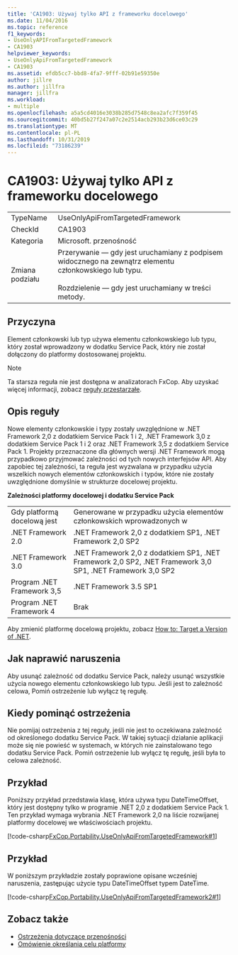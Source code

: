 ```yaml
---
title: 'CA1903: Używaj tylko API z frameworku docelowego'
ms.date: 11/04/2016
ms.topic: reference
f1_keywords:
- UseOnlyAPIFromTargetedFramework
- CA1903
helpviewer_keywords:
- UseOnlyApiFromTargetedFramework
- CA1903
ms.assetid: efdb5cc7-bbd8-4fa7-9fff-02b91e59350e
author: jillre
ms.author: jillfra
manager: jillfra
ms.workload:
- multiple
ms.openlocfilehash: a5a5cd4016e3038b285d7548c8ea2afc7f359f45
ms.sourcegitcommit: 40bd5b27f247a07c2e2514acb293b23d6ce03c29
ms.translationtype: MT
ms.contentlocale: pl-PL
ms.lasthandoff: 10/31/2019
ms.locfileid: "73186239"
---
```

# <a name="ca1903-use-only-api-from-targeted-framework"></a>CA1903: Używaj tylko API z frameworku docelowego

|||
|-|-|
|TypeName|UseOnlyApiFromTargetedFramework|
|CheckId|CA1903|
|Kategoria|Microsoft. przenośność|
|Zmiana podziału|Przerywanie — gdy jest uruchamiany z podpisem widocznego na zewnątrz elementu członkowskiego lub typu.<br /><br /> Rozdzielenie — gdy jest uruchamiany w treści metody.|

## <a name="cause"></a>Przyczyna
Element członkowski lub typ używa elementu członkowskiego lub typu, który został wprowadzony w dodatku Service Pack, który nie został dołączony do platformy dostosowanej projektu.

> [!NOTE]
> Ta starsza reguła nie jest dostępna w analizatorach FxCop. Aby uzyskać więcej informacji, zobacz [reguły przestarzałe](fxcop-rule-port-status.md#deprecated-rules).

## <a name="rule-description"></a>Opis reguły
Nowe elementy członkowskie i typy zostały uwzględnione w .NET Framework 2,0 z dodatkiem Service Pack 1 i 2, .NET Framework 3,0 z dodatkiem Service Pack 1 i 2 oraz .NET Framework 3,5 z dodatkiem Service Pack 1. Projekty przeznaczone dla głównych wersji .NET Framework mogą przypadkowo przyjmować zależności od tych nowych interfejsów API. Aby zapobiec tej zależności, ta reguła jest wyzwalana w przypadku użycia wszelkich nowych elementów członkowskich i typów, które nie zostały uwzględnione domyślnie w strukturze docelowej projektu.

**Zależności platformy docelowej i dodatku Service Pack**

|||
|-|-|
|Gdy platformą docelową jest|Generowane w przypadku użycia elementów członkowskich wprowadzonych w|
|.NET Framework 2.0|.NET Framework 2,0 z dodatkiem SP1, .NET Framework 2,0 SP2|
|.NET Framework 3.0|.NET Framework 2,0 z dodatkiem SP1, .NET Framework 2,0 SP2, .NET Framework 3,0 SP1, .NET Framework 3,0 SP2|
|Program .NET Framework 3,5|.NET Framework 3.5 SP1|
|Program .NET Framework 4|Brak|

Aby zmienić platformę docelową projektu, zobacz [How to: Target a Version of .NET](../ide/visual-studio-multi-targeting-overview.md).

## <a name="how-to-fix-violations"></a>Jak naprawić naruszenia
Aby usunąć zależność od dodatku Service Pack, należy usunąć wszystkie użycia nowego elementu członkowskiego lub typu. Jeśli jest to zależność celowa, Pomiń ostrzeżenie lub wyłącz tę regułę.

## <a name="when-to-suppress-warnings"></a>Kiedy pominąć ostrzeżenia
Nie pomijaj ostrzeżenia z tej reguły, jeśli nie jest to oczekiwana zależność od określonego dodatku Service Pack. W takiej sytuacji działanie aplikacji może się nie powieść w systemach, w których nie zainstalowano tego dodatku Service Pack. Pomiń ostrzeżenie lub wyłącz tę regułę, jeśli była to celowa zależność.

## <a name="example"></a>Przykład
Poniższy przykład przedstawia klasę, która używa typu DateTimeOffset, który jest dostępny tylko w programie .NET 2,0 z dodatkiem Service Pack 1. Ten przykład wymaga wybrania .NET Framework 2,0 na liście rozwijanej platformy docelowej we właściwościach projektu.

[!code-csharp[FxCop.Portability.UseOnlyApiFromTargetedFramework#1](../code-quality/codesnippet/CSharp/ca1903-use-only-api-from-targeted-framework_1.cs)]

## <a name="example"></a>Przykład
W poniższym przykładzie zostały poprawione opisane wcześniej naruszenia, zastępując użycie typu DateTimeOffset typem DateTime.

[!code-csharp[FxCop.Portability.UseOnlyApiFromTargetedFramework2#1](../code-quality/codesnippet/CSharp/ca1903-use-only-api-from-targeted-framework_2.cs)]

## <a name="see-also"></a>Zobacz także

- [Ostrzeżenia dotyczące przenośności](../code-quality/portability-warnings.md)
- [Omówienie określania celu platformy](../ide/visual-studio-multi-targeting-overview.md)
